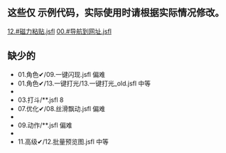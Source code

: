 ## 这些仅 示例代码，实际使用时请根据实际情况修改。

[12.#磁力粘贴.jsfl](lib/00.%E5%BF%AB%E6%8D%B7%E2%9C%94/12.%23%E7%A3%81%E5%8A%9B%E7%B2%98%E8%B4%B4.jsfl)
[00.#导航到网址.jsfl](lib/10.%E5%AF%BC%E8%88%AA%E2%9C%94/00.%23%E5%AF%BC%E8%88%AA%E5%88%B0%E7%BD%91%E5%9D%80.jsfl)

## 缺少的

* 01.角色✔/09.一键闪现.jsfl 偏难
* 01.角色✔/13.一键打光/13.一键打光_old.jsfl 中等
*
* 03.打斗/**.jsfl 8
* 07.优化✔/08.丝滑飘动.jsfl 偏难
*
* 09.动作/**.jsfl 偏难
*
* 11.高级✔/12.批量预览图.jsfl 中等

[//]: # (* 06.图层✔/10.一键羽化.jsfl    中等)

[//]: # (* 12.动效✔/**.jsfl   下载素材网的动效素材,不再实现.)

[//]: # (* 13.元件/**.jsfl    4)

[//]: # (* 02.头部/12.分离万能头.jsfl    中等)

[//]: # (* 02.头部/13.后发跟随.jsfl    中等)
